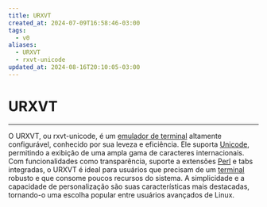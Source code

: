 ```yaml
---
title: URXVT
created_at: 2024-07-09T16:58:46-03:00
tags:
  - v0
aliases:
  - URXVT
  - rxvt-unicode
updated_at: 2024-08-16T20:10:05-03:00
---
```

# URXVT
---

O URXVT, ou rxvt-unicode, é um [emulador de terminal](Emulador_de_terminal.md) altamente configurável, conhecido por sua leveza e eficiência. Ele suporta [Unicode](_insight/2024/07/2024-07-09-Unicode.md), permitindo a exibição de uma ampla gama de caracteres internacionais. Com funcionalidades como transparência, suporte a extensões [Perl](_insight/2024/07/2024-07-09-Linguagem_Perl.md) e tabs integradas, o URXVT é ideal para usuários que precisam de um [terminal](Emulador_de_terminal.md) robusto e que consome poucos recursos do sistema. A simplicidade e a capacidade de personalização são suas características mais destacadas, tornando-o uma escolha popular entre usuários avançados de Linux.